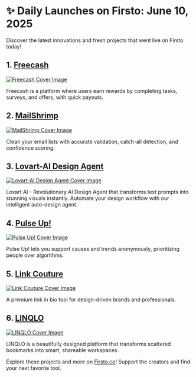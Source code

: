 # ✨ Daily Launches on Firsto: June 10, 2025

Discover the latest innovations and fresh projects that went live on Firsto today!

## 1. [Freecash](https://firsto.co/projects/freecash)

[![Freecash Cover Image](https://607255gt6f.ufs.sh/f/ViZtN9dvJxPtNLkSk2znAMhmfkr426E1zZIHVDYQ7XcGwOa5)](https://firsto.co/projects/freecash)

 Freecash is a platform where users earn rewards by completing tasks, surveys, and offers, with quick payouts.



## 2. [MailShrimp](https://firsto.co/projects/mailshrimp)

[![MailShrimp Cover Image](https://607255gt6f.ufs.sh/f/ViZtN9dvJxPtCfQ5wiUvlH2JSeqIAuW9jarChQ3NkgDzUsK4)](https://firsto.co/projects/mailshrimp)

 Clean your email lists with accurate validation, catch-all detection, and confidence scoring.



## 3. [Lovart-AI Design Agent](https://firsto.co/projects/lovart-ai-design-agent)

[![Lovart-AI Design Agent Cover Image](https://607255gt6f.ufs.sh/f/ViZtN9dvJxPtQc7PVKNHW9egfAnS2ZtE6DrJ5xUhm4KRv3kC)](https://firsto.co/projects/lovart-ai-design-agent)

 Lovart AI - Revolutionary AI Design Agent that transforms text prompts into stunning visuals instantly. Automate your design workflow with our intelligent auto-design agent.



## 4. [Pulse Up!](https://firsto.co/projects/pulse-up)

[![Pulse Up! Cover Image](https://607255gt6f.ufs.sh/f/ViZtN9dvJxPtJMUbziAm5fUc2tTWYlQFNLECdHjb7BMyRprv)](https://firsto.co/projects/pulse-up)

 Pulse Up! lets you support causes and trends anonymously, prioritizing people over algorithms.



## 5. [Link Couture](https://firsto.co/projects/link-couture)

[![Link Couture Cover Image](https://607255gt6f.ufs.sh/f/ViZtN9dvJxPtDQBc3iOFyE8hGTOLJiBNrXYjxsvu1P0Uwk6m)](https://firsto.co/projects/link-couture)

 A premium link in bio tool for design-driven brands and professionals.



## 6. [LINQLO](https://firsto.co/projects/linqlo)

[![LINQLO Cover Image](https://607255gt6f.ufs.sh/f/ViZtN9dvJxPtHo49eNLX9qDlTdI5K0rLRkwQ4GaPYcgZijnm)](https://firsto.co/projects/linqlo)

 LINQLO is a beautifully designed platform that transforms scattered bookmarks into smart, shareable workspaces.




Explore these projects and more on [Firsto.co](https://firsto.co)! Support the creators and find your next favorite tool.
